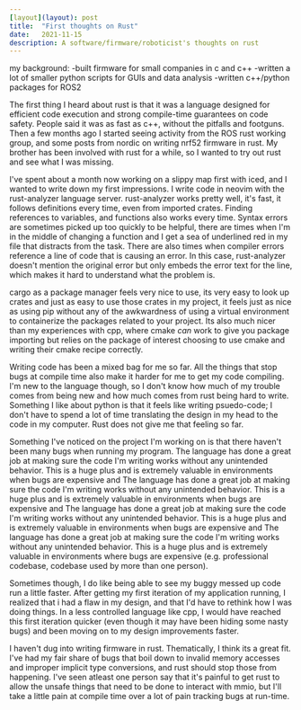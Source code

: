 ```yaml
---
[layout](layout): post
title:  "First thoughts on Rust"
date:   2021-11-15
description: A software/firmware/roboticist's thoughts on rust
---
```



my background:
-built firmware for small companies in c and c++
-written a lot of smaller python scripts for GUIs and data analysis
-written c++/python packages for ROS2

The first thing I heard about rust is that it was a language designed for efficient code execution and strong compile-time guarantees on code safety.
People said it was as fast as c++, without the pitfalls and footguns. 
Then a few months ago I started seeing activity from the ROS rust working group, and some posts from nordic on writing nrf52 firmware in rust.
My brother has been involved with rust for a while, so I wanted to try out rust and see what I was missing. 

I've spent about a month now working on a slippy map first with iced, and I wanted to write down my first impressions. I write code in neovim with the rust-analyzer language server. rust-analyzer works pretty well, it's fast, it follows definitions every time, even from imported crates. Finding references to variables, and functions also works every time. Syntax errors are sometimes picked up too quickly to be helpful, there are times when I'm in the middle of changing a function and I get a sea of underlined red in my file that distracts from the task. There are also times when compiler errors reference a line of code that is causing an error. In this case, rust-analyzer doesn't mention the original error but only embeds the error text for the line, which makes it hard to understand what the problem is.

cargo as a package manager feels very nice to use, its very easy to look up crates and just as easy to use those crates in my project, it feels just as nice as using pip without any of the awkwardness of using a virtual environment to containerize the packages related to your project. Its also much nicer than my experiences with cpp, where cmake _can_ work to give you package importing but relies on the package of interest choosing to use cmake and writing their cmake recipe correctly. 

Writing code has been a mixed bag for me so far. All the things that stop bugs at compile time also make it harder for me to get my code compiling. I'm new to the language though, so I don't know how much of my trouble comes from being new and how much comes from rust being hard to write. Something I like about python is that it feels like writing psuedo-code; I don't have to spend a lot of time translating the design in my head to the code in my computer. Rust does not give me that feeling so far. 

Something I've noticed on the project I'm working on is that there haven't been many bugs when running my program. The language has done a great job at making sure the code I'm writing works without any unintended behavior. This is a huge plus and is extremely valuable in environments when bugs are expensive and  The language has done a great job at making sure the code I'm writing works without any unintended behavior. This is a huge plus and is extremely valuable in environments when bugs are expensive and  The language has done a great job at making sure the code I'm writing works without any unintended behavior. This is a huge plus and is extremely valuable in environments when bugs are expensive and  The language has done a great job at making sure the code I'm writing works without any unintended behavior. This is a huge plus and is extremely valuable in environments where bugs are expensive (e.g. professional codebase, codebase used by more than one person). 

Sometimes though, I do like being able to see my buggy messed up code run a little faster. After getting my first iteration of my application running, I realized that i had a flaw in my design, and that I'd have to rethink how I was doing things. In a less controlled language like cpp, I would have reached this first iteration quicker (even though it may have been hiding some nasty bugs) and been moving on to my design improvements faster.

I haven't dug into writing firmware in rust. Thematically, I think its a great fit. I've had my fair share of bugs that boil down to invalid memory accesses and improper implicit type conversions, and rust should stop those from happening. I've seen atleast one person say that it's painful to get rust to allow the unsafe things that need to be done to interact with mmio, but I'll take a little pain at compile time over a lot of pain tracking bugs at run-time.


    
